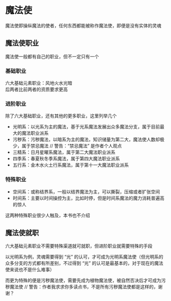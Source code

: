 # 魔法使

魔法使即操纵魔法的使者，任何东西都能被称作魔法使，即便是没有实体的灵魂

## 魔法使职业

魔法使一般都有自己的职业，但不一定只有一个  

### 基础职业

六大基础元素职业：风地火水光暗  
后两者比前两者的资质要求更高  

### 进阶职业

除了六大基础职业，还有其他的更多职业，这里列举几个  

* 光明系：以光系为主的魔法，基于光系魔法发展出众多魔法分支，属于目前最大的魔法职业派系
* 污秽系：污秽魔法，以暗系为主的魔法，知识储量为第二大，魔法使人数却极少，属于禁忌魔法              // 警告：“禁忌魔法” 是作者个人观点
* 三精系：日月星曜系魔法，属于第二大魔法职业派系
* 四季系：春夏秋冬季系魔法，属于第四大魔法职业派系
* 五行系：金木水火土行系魔法，属于第十一大魔法职业派系

### 特殊职业

* 空间系：或称结界系，一般以结界魔法为主，可以撕裂，压缩或者扩张空间
* 时间系：主要以时间操控为主，比如时停，但是时间系魔法的魔力消耗普遍高的惊人

这两种特殊职业很少人触及，本书也不介绍

## 魔法使就职

六大基础元素职业不需要特殊渠道就可就职，但进阶职业就需要特殊的手段

以光明系为例，灵魂需要得到 “光” 的认可，才可成为光明系魔法使（但光明系的众多分支的方式都有所差别，不过得到 “光” 的认可是最基本的，对于现在的魔法使来说也不是什么难事）

而更为特殊的便是污秽魔法使，需要先成为植物魔法使，被自然否决后才可成为污秽魔法使            // 警告：作者我求求你多读点书，不是所有污秽魔法使都是这样的，谢谢？